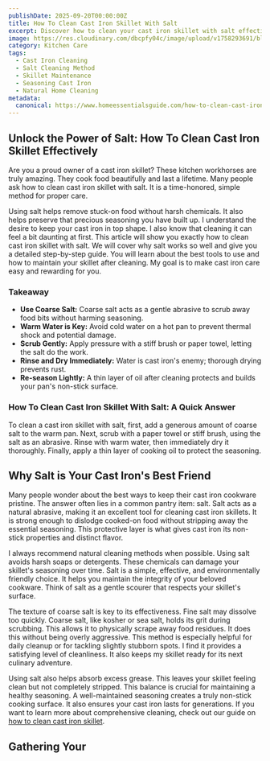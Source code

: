 ```yaml
---
publishDate: 2025-09-20T00:00:00Z
title: How To Clean Cast Iron Skillet With Salt
excerpt: Discover how to clean your cast iron skillet with salt effectively. This guide reveals simple steps to remove stuck-on food, maintain seasoning, and care for cast iron.
image: https://res.cloudinary.com/dbcpfy04c/image/upload/v1758293691/blog_image_1758293690_sl1epn.webp
category: Kitchen Care
tags:
  - Cast Iron Cleaning
  - Salt Cleaning Method
  - Skillet Maintenance
  - Seasoning Cast Iron
  - Natural Home Cleaning
metadata:
  canonical: https://www.homeessentialsguide.com/how-to-clean-cast-iron-skillet-with-salt
---
```


## Unlock the Power of Salt: How To Clean Cast Iron Skillet Effectively

Are you a proud owner of a cast iron skillet? These kitchen workhorses are truly amazing. They cook food beautifully and last a lifetime. Many people ask how to clean cast iron skillet with salt. It is a time-honored, simple method for proper care.

Using salt helps remove stuck-on food without harsh chemicals. It also helps preserve that precious seasoning you have built up. I understand the desire to keep your cast iron in top shape. I also know that cleaning it can feel a bit daunting at first. This article will show you exactly how to clean cast iron skillet with salt. We will cover why salt works so well and give you a detailed step-by-step guide. You will learn about the best tools to use and how to maintain your skillet after cleaning. My goal is to make cast iron care easy and rewarding for you.

### Takeaway

*   **Use Coarse Salt:** Coarse salt acts as a gentle abrasive to scrub away food bits without harming seasoning.
*   **Warm Water is Key:** Avoid cold water on a hot pan to prevent thermal shock and potential damage.
*   **Scrub Gently:** Apply pressure with a stiff brush or paper towel, letting the salt do the work.
*   **Rinse and Dry Immediately:** Water is cast iron's enemy; thorough drying prevents rust.
*   **Re-season Lightly:** A thin layer of oil after cleaning protects and builds your pan's non-stick surface.

### How To Clean Cast Iron Skillet With Salt: A Quick Answer

To clean a cast iron skillet with salt, first, add a generous amount of coarse salt to the warm pan. Next, scrub with a paper towel or stiff brush, using the salt as an abrasive. Rinse with warm water, then immediately dry it thoroughly. Finally, apply a thin layer of cooking oil to protect the seasoning.

## Why Salt is Your Cast Iron's Best Friend

Many people wonder about the best ways to keep their cast iron cookware pristine. The answer often lies in a common pantry item: salt. Salt acts as a natural abrasive, making it an excellent tool for cleaning cast iron skillets. It is strong enough to dislodge cooked-on food without stripping away the essential seasoning. This protective layer is what gives cast iron its non-stick properties and distinct flavor.

I always recommend natural cleaning methods when possible. Using salt avoids harsh soaps or detergents. These chemicals can damage your skillet's seasoning over time. Salt is a simple, effective, and environmentally friendly choice. It helps you maintain the integrity of your beloved cookware. Think of salt as a gentle scourer that respects your skillet's surface.

The texture of coarse salt is key to its effectiveness. Fine salt may dissolve too quickly. Coarse salt, like kosher or sea salt, holds its grit during scrubbing. This allows it to physically scrape away food residues. It does this without being overly aggressive. This method is especially helpful for daily cleanup or for tackling slightly stubborn spots. I find it provides a satisfying level of cleanliness. It also keeps my skillet ready for its next culinary adventure.

Using salt also helps absorb excess grease. This leaves your skillet feeling clean but not completely stripped. This balance is crucial for maintaining a healthy seasoning. A well-maintained seasoning creates a truly non-stick cooking surface. It also ensures your cast iron lasts for generations. If you want to learn more about comprehensive cleaning, check out our guide on [how to clean cast iron skillet](https://homeessentialsguide.com/how-to-clean-cast-iron-skillet).

## Gathering Your